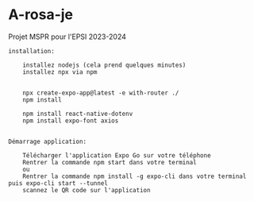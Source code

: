 # A-rosa-je
Projet MSPR pour l'EPSI 2023-2024

    installation:

        installez nodejs (cela prend quelques minutes)
        installez npx via npm
        

        npx create-expo-app@latest -e with-router ./
        npm install

        npm install react-native-dotenv
        npm install expo-font axios


    Démarrage application:

        Télécharger l'application Expo Go sur votre téléphone
        Rentrer la commande npm start dans votre terminal
        ou
        Rentrer la commande npm install -g expo-cli dans votre terminal puis expo-cli start --tunnel
        scannez le QR code sur l'application